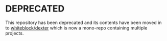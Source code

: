 # DEPRECATED

This repository has been deprecated and its contents have been moved in to [whiteblock/dexter](/whiteblock/dexter) which is now a mono-repo containing multiple projects.
